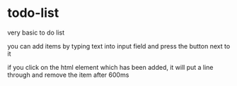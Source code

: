 # todo-list


very basic to do list

you can add items by typing text into input field and press the button next to it

if you click on the html element which has been added, it will put a line through and remove the item after 600ms

